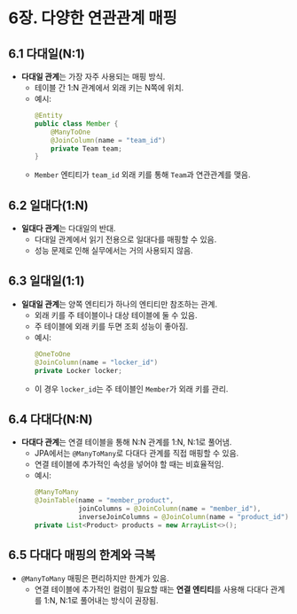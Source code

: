 # 6장. 다양한 연관관계 매핑

## 6.1 다대일(N:1)
- **다대일 관계**는 가장 자주 사용되는 매핑 방식.
  - 테이블 간 1:N 관계에서 외래 키는 N쪽에 위치.
  - 예시:
    ```java
    @Entity
    public class Member {
        @ManyToOne
        @JoinColumn(name = "team_id")
        private Team team;
    }
    ```
  - `Member` 엔티티가 `team_id` 외래 키를 통해 `Team`과 연관관계를 맺음.

## 6.2 일대다(1:N)
- **일대다 관계**는 다대일의 반대.
  - 다대일 관계에서 읽기 전용으로 일대다를 매핑할 수 있음.
  - 성능 문제로 인해 실무에서는 거의 사용되지 않음.
  
## 6.3 일대일(1:1)
- **일대일 관계**는 양쪽 엔티티가 하나의 엔티티만 참조하는 관계.
  - 외래 키를 주 테이블이나 대상 테이블에 둘 수 있음.
  - 주 테이블에 외래 키를 두면 조회 성능이 좋아짐.
  - 예시:
    ```java
    @OneToOne
    @JoinColumn(name = "locker_id")
    private Locker locker;
    ```
  - 이 경우 `locker_id`는 주 테이블인 `Member`가 외래 키를 관리.

## 6.4 다대다(N:N)
- **다대다 관계**는 연결 테이블을 통해 N:N 관계를 1:N, N:1로 풀어냄.
  - JPA에서는 `@ManyToMany`로 다대다 관계를 직접 매핑할 수 있음.
  - 연결 테이블에 추가적인 속성을 넣어야 할 때는 비효율적임.
  - 예시:
    ```java
    @ManyToMany
    @JoinTable(name = "member_product",
               joinColumns = @JoinColumn(name = "member_id"),
               inverseJoinColumns = @JoinColumn(name = "product_id"))
    private List<Product> products = new ArrayList<>();
    ```

## 6.5 다대다 매핑의 한계와 극복
- `@ManyToMany` 매핑은 편리하지만 한계가 있음.
  - 연결 테이블에 추가적인 컬럼이 필요할 때는 **연결 엔티티**를 사용해 다대다 관계를 1:N, N:1로 풀어내는 방식이 권장됨.
